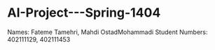 # AI-Project---Spring-1404

Names: Fateme Tamehri, Mahdi OstadMohammadi
Student Numbers: 402111129, 402111453